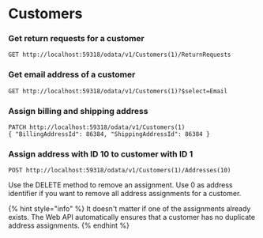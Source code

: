 # Customers

### **Get return requests for a customer**

```
GET http://localhost:59318/odata/v1/Customers(1)/ReturnRequests
```

### **Get email address of a customer**&#x20;

```
GET http://localhost:59318/odata/v1/Customers(1)?$select=Email
```

### Assign billing and shipping address

```
PATCH http://localhost:59318/odata/v1/Customers(1)
{ "BillingAddressId": 86384, "ShippingAddressId": 86384 }
```

### **Assign address with ID 10 to customer with ID 1**

```
POST http://localhost:59318/odata/v1/Customers(1)/Addresses(10)
```

Use the DELETE method to remove an assignment. Use 0 as address identifier if you want to remove all address assignments for a customer.

{% hint style="info" %}
It doesn't matter if one of the assignments already exists. The Web API automatically ensures that a customer has no duplicate address assignments.
{% endhint %}
